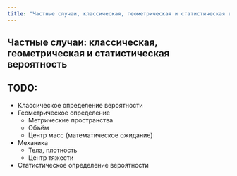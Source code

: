 ```yaml
---
title: "Частные случаи, классическая, геометрическая и статистическая вероятность"
---
```

## Частные случаи: классическая, геометрическая и статистическая вероятность ##


TODO: 
----
* Классическое определение вероятности
* Геометрическое определение
    * Метрические пространства
    * Объём
    * Центр масс (математическое ожидание)
* Механика
    * Тела, плотность
    * Центр тяжести
* Статистическое определение вероятности
